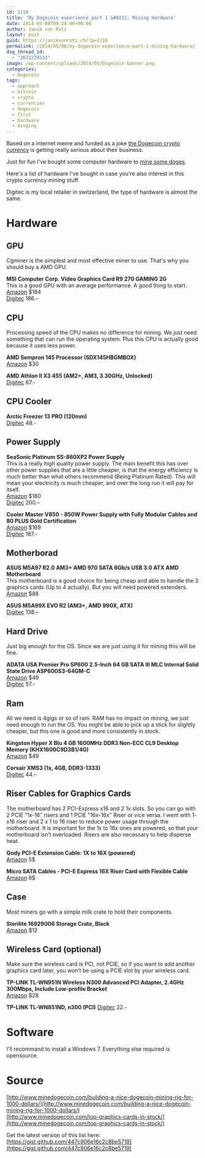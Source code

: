 ```yaml
---
id: 2218
title: 'My Dogecoin experience part 1 &#8211; Mining Hardware'
date: 2014-05-08T09:24:46+00:00
author: Janik von Rotz
layout: post
guid: https://janikvonrotz.ch/?p=2218
permalink: /2014/05/08/my-dogecoin-experience-part-1-mining-hardware/
dsq_thread_id:
  - "2672229533"
image: /wp-content/uploads/2014/05/Dogecoin-banner.png
categories:
  - Dogecoin
tags:
  - approach
  - bitcoin
  - crypto
  - currencies
  - dogecoin
  - first
  - hardware
  - minging
---
```

Based on a internet meme and funded as a joke [the Dogecoin crypto currency](http://www.dogecoin.com/) is getting really serious about their business.

Just for fun I've bought some computer hardware to [mine some doges](http://www.minedogecoin.com/).

Here's a list of hardware I've bought in case you're also interest in this crypto currency mining stuff.
<!--more-->
Digitec is my local retailer in switzerland, the type of hardware is almost the same.

# Hardware

## GPU

Cgminer is the simplest and most effective miner to use. That's why you should buy a AMD GPU.

**MSI Computer Corp. Video Graphics Card R9 270 GAMING 2G**  
This is a good GPU with an average performance. A good thing to start.  
[Amazon](http://www.amazon.com/MSI-Computer-Corp-270-GAMING/dp/B00GMGGZQE%3FSubscriptionId%3DAKIAICZ5MWPSU546IZUA%26tag%3Dmyoid-20%26linkCode%3Dsp1%26camp%3D2025%26creative%3D165953%26creativeASIN%3DB00GMGGZQE) $184  
[Digitec](https://shop.digitec.ch/de/s1/product/msi-r9-270-gaming-2g-2gb-pci-e-x16-30-dp-hdmi-2gb-grafikkarte-2385919) 186.–  

## CPU

Processing speed of the CPU makes no difference for mining. We just need something that can run the operating system. Plus this CPU is actually good because it uses less power.

**AMD Sempron 145 Processor (SDX145HBGMBOX)**    
[Amazon](http://www.amazon.com/gp/product/B0040BPHJO/ref=as_li_ss_tl?ie=UTF8&camp=1789&creative=390957&creativeASIN=B0040BPHJO&linkCode=as2&tag=myoid-20) $30  

**AMD Athlon II X3 455 (AM2+, AM3, 3.30GHz, Unlocked)**  
[Digitec](https://shop.digitec.ch/de/s1/product/amd-athlon-ii-x3-455-am2-am3-330ghz-unlocked-prozessor-401957?tagIds=76) 67.-  

## CPU Cooler

**Arctic Freezer 13 PRO (120mm)**  
[Digitec](https://shop.digitec.ch/de/s1/product/arctic-freezer-13-pro-120mm-cpu-kuehler-260039) 48.-  

## Power Supply

**SeaSonic Platinum SS-860XP2 Power Supply**  
This is a really high quality power supply. The main benefit this has over other power supplies that are a little cheaper, is that the energy efficiency is much better than what others recommend (Being Platinum Rated).  This will mean your electricity is much cheaper, and over the long run it will pay for itself.  
[Amazon](http://www.amazon.com/gp/product/B00608MP5E/ref=ox_sc_act_title_9?ie=UTF8&psc=1&smid=ATVPDKIKX0DER) $180  
[Digitec](https://shop.digitec.ch/de/s1/product/seasonic-p-860-ss-860xp-f3-platinum-860w-pc-netzteil-267916) 200.–

**Cooler Master V850 - 850W Power Supply with Fully Modular Cables and 80 PLUS Gold Certification**  
[Amazon](http://www.amazon.com/gp/product/B00CGY4EUA/ref=as_li_ss_tl?ie=UTF8&camp=1789&creative=390957&creativeASIN=B00CGY4EUA&linkCode=as2&tag=myoid-20) $169  
[Digitec](https://shop.digitec.ch/de/s1/product/cooler-master-v-serie-v850-850w-pc-netzteil-457130) 187.-  

## Motherborad

**ASUS M5A97 R2.0 AM3+ AMD 970 SATA 6Gb/s USB 3.0 ATX AMD Motherboard**  
This motherboard is a good choice for being cheap and able to handle the 3 graphics cards (Up to 4 actually).  But you will need powered extenders.  
[Amazon](http://www.amazon.com/gp/product/B008V9959O/ref=as_li_ss_tl?ie=UTF8&camp=1789&creative=390957&creativeASIN=B008V9959O&linkCode=as2&tag=myoid-20) $88  

**ASUS M5A99X EVO R2 (AM3+, AMD 990X, ATX)**  
[Digitec](https://shop.digitec.ch/de/s1/product/asus-m5a99x-evo-r2-am3-amd-990x-atx-mainboard-374018) 138.–

## Hard Drive

Just big enough for the OS.  Since we are just using it for mining this will be fine.

**ADATA USA Premier Pro SP600 2.5-Inch 64 GB SATA III MLC Internal Solid State Drive ASP600S3-64GM-C**  
[Amazon](http://www.amazon.com/gp/product/B009SX8WEQ/ref=ox_sc_act_title_1?ie=UTF8&psc=1&smid=ATVPDKIKX0DER) $49  
[Digitec](https://shop.digitec.ch/de/s1/product/a-data-adata-premier-pro-sp900-64gb-64gb-25-35-bracket-ssd-764627) 57.-

## Ram

All we need is 4gigs or so of ram.  RAM has no impact on mining, we just need enough to run the OS.  You might be able to pick up a stick for slightly cheaper, but this one is good and more consistently in stock.

**Kingston Hyper X Blu 4 GB 1600MHz DDR3 Non-ECC CL9 Desktop Memory (KHX1600C9D3B1/4G)**  
[Amazon](http://www.amazon.com/gp/product/B0057Q4AGW/ref=as_li_ss_tl?ie=UTF8&camp=1789&creative=390957&creativeASIN=B0057Q4AGW&linkCode=as2&tag=myoid-20) $49

**Corsair XMS3 (1x, 4GB, DDR3-1333)**  
[Digitec](https://shop.digitec.ch/de/s1/product/corsair-xms3-1x-4gb-ddr3-1333-arbeitsspeicher-240212?tagIds=76) 44.–

## Riser Cables for Graphics Cards

The motherboard has 2 PCI-Express x16 and 2 1x slots.  So you can go with 2 PCIE “1x-16″ risers and 1 PCIE "16x-16x" Riser or vice versa. I went with 1- x16 riser and 2 x 1 to 16 riser to reduce power usage through the motherboard.  It is important for the 1x to 16x ones are powered, so that your motherboard isn’t overloaded.  Risers are also necessary to help disperse heat.

**Qody PCI-E Extension Cable: 1X to 16X (powered)**  
[Amazon](http://www.amazon.com/gp/product/B00FQJ077Q/ref=ox_sc_act_title_2?ie=UTF8&psc=1&smid=A2QU1JBNPLNT4J) 5$

**Micro SATA Cables - PCI-E Express 16X Riser Card with Flexible Cable**  
[Amazon](http://www.amazon.com/gp/product/B0057M16Q8/ref=ox_sc_act_title_3?ie=UTF8&psc=1&smid=A3JT9N5IAS99RQ) 8$

## Case

Most miners go with a simple milk crate to hold their components. 

**Sterilite 16929006 Storage Crate, Black**  
[Amazon](http://www.amazon.com/gp/product/B0001ACQQA/ref=as_li_ss_tl?ie=UTF8&camp=1789&creative=390957&creativeASIN=B0001ACQQA&linkCode=as2&tag=myoid-20) $12  

## Wireless Card (optional)

Make sure the wireless card is PCI, not PCIE, so if you want to add another graphics card later, you won’t be using a PCIE slot by your wireless card.

**TP-LINK TL-WN951N Wireless N300 Advanced PCI Adapter, 2.4GHz 300Mbps, Include Low-profile Bracket**  
[Amazon](http://www.amazon.com/gp/product/B0034CL2ZI/ref=ox_sc_act_title_6?ie=UTF8&psc=1&smid=ATVPDKIKX0DERv) $28  

**TP-LINK TL-WN851ND, n300 (PCI)**
[Digitec](https://shop.digitec.ch/de/s1/product/tp-link-tl-wn851nd-n300-pci-netzwerkadapter-435722) 22.-

# Software

I'll recommand to install a Windows 7. Everything else required is opensource.

# Source

[http://www.minedogecoin.com/building-a-nice-dogecoin-mining-rig-for-1000-dollars/](http://www.minedogecoin.com/building-a-nice-dogecoin-mining-rig-for-1000-dollars/)  
[http://www.minedogecoin.com/top-graphics-cards-in-stock/](http://www.minedogecoin.com/top-graphics-cards-in-stock/)  

Get the latest version of this list here: [https://gist.github.com/447c906e16c2c8be5719](https://gist.github.com/447c906e16c2c8be5719)